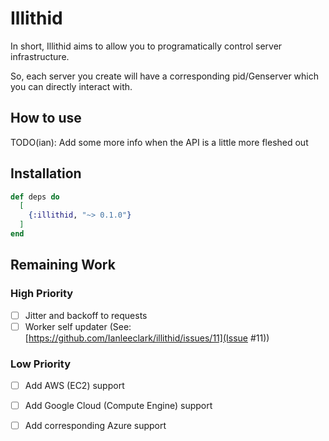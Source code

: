 # Illithid

In short, Illithid aims to allow you to programatically control server infrastructure.

So, each server you create will have a corresponding pid/Genserver which you can directly interact with.


## How to use

TODO(ian): Add some more info when the API is a little more fleshed out

## Installation

```elixir
def deps do
  [
    {:illithid, "~> 0.1.0"}
  ]
end
```

## Remaining Work

### High Priority
- [ ] Jitter and backoff to requests
- [ ] Worker self updater (See: [https://github.com/Ianleeclark/illithid/issues/11](Issue #11))

### Low Priority
- [ ] Add AWS (EC2) support
- [ ] Add Google Cloud (Compute Engine) support
- [ ] Add corresponding Azure support

